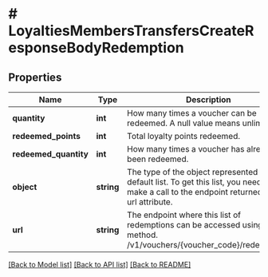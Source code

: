 # # LoyaltiesMembersTransfersCreateResponseBodyRedemption

## Properties

Name | Type | Description | Notes
------------ | ------------- | ------------- | -------------
**quantity** | **int** | How many times a voucher can be redeemed. A null value means unlimited. | [optional]
**redeemed_points** | **int** | Total loyalty points redeemed. | [optional]
**redeemed_quantity** | **int** | How many times a voucher has already been redeemed. | [optional]
**object** | **string** | The type of the object represented is by default list. To get this list, you need to make a call to the endpoint returned in the url attribute. | [optional] [default to 'list']
**url** | **string** | The endpoint where this list of redemptions can be accessed using a GET method. /v1/vouchers/{voucher_code}/redemptions | [optional]

[[Back to Model list]](../../README.md#models) [[Back to API list]](../../README.md#endpoints) [[Back to README]](../../README.md)
